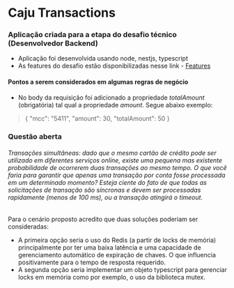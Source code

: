 # Caju Transactions
### Aplicação criada para a etapa do desafio técnico (Desenvolvedor Backend)
- Aplicação foi desenvolvida usando node, nestjs, typescript
- As features do desafio estão disponibilizadas nesse link - [Features](https://caju.notion.site/Desafio-T-cnico-para-fazer-em-casa-218d49808fe14a4189c3ca664857de72) 

#### Pontos a serem considerados em algumas regras de negócio
 - No body da requisição foi adicionado a propriedade *totalAmount* (obrigatória) tal qual a propriedade *amount*. Segue abaixo exemplo:
 > {
 >   "mcc": "5411",
 >   "amount": 30,
 >   "totalAmount": 50
 > }


### Questão aberta
###### Transações simultâneas: dado que o mesmo cartão de crédito pode ser utilizado em diferentes serviços online, existe uma pequena mas existente probabilidade de ocorrerem duas transações ao mesmo tempo. O que você faria para garantir que apenas uma transação por conta fosse processada em um determinado momento? Esteja ciente do fato de que todas as solicitações de transação são síncronas e devem ser processadas rapidamente (menos de 100 ms), ou a transação atingirá o timeout.
   Para o cenário proposto acredito que duas soluções poderiam ser consideradas: 
- A primeira opção seria o uso do Redis (a partir de locks de memória) principalmente por ter uma baixa latência e uma capacidade de gerenciamento automático de expiração de chaves. O que influencia positivamente para o tempo de resposta requerido. 
- A segunda opção seria implementar um objeto typescript para gerenciar locks em memória como por exemplo, o uso da biblioteca mutex.
